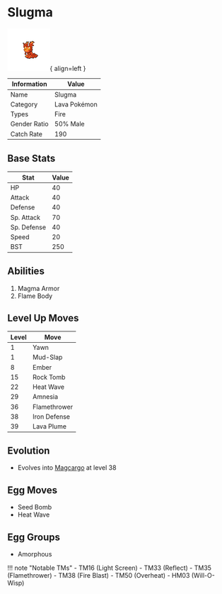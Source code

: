 # Slugma

![Slugma](../images/pokemon/218.png){ align=left }

| Information | Value |
|------------|--------|
| Name | Slugma |
| Category | Lava Pokémon |
| Types | Fire |
| Gender Ratio | 50% Male |
| Catch Rate | 190 |

## Base Stats

| Stat | Value |
|------|-------|
| HP | 40 |
| Attack | 40 |
| Defense | 40 |
| Sp. Attack | 70 |
| Sp. Defense | 40 |
| Speed | 20 |
| BST | 250 |

## Abilities
1. Magma Armor
2. Flame Body

## Level Up Moves
| Level | Move |
|-------|------|
| 1 | Yawn |
| 1 | Mud-Slap |
| 8 | Ember |
| 15 | Rock Tomb |
| 22 | Heat Wave |
| 29 | Amnesia |
| 36 | Flamethrower |
| 38 | Iron Defense |
| 39 | Lava Plume |

## Evolution
- Evolves into [Magcargo](219-magcargo.md) at level 38

## Egg Moves
- Seed Bomb
- Heat Wave

## Egg Groups
- Amorphous

!!! note "Notable TMs"
    - TM16 (Light Screen)
    - TM33 (Reflect)
    - TM35 (Flamethrower)
    - TM38 (Fire Blast)
    - TM50 (Overheat)
    - HM03 (Will-O-Wisp)
